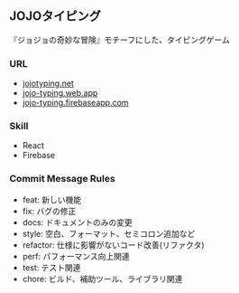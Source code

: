 ## JOJOタイピング
『ジョジョの奇妙な冒険』モチーフにした、タイピングゲーム

### URL
- [jojotyping.net](https://jojotyping.net/)
- [jojo-typing.web.app](https://jojo-typing.web.app/)
- [jojo-typing.firebaseapp.com](https://jojo-typing.firebaseapp.com/)

### Skill
- React
- Firebase

### Commit Message Rules
- feat: 新しい機能<br>
- fix: バグの修正<br>
- docs: ドキュメントのみの変更<br>
- style: 空白、フォーマット、セミコロン追加など<br>
- refactor: 仕様に影響がないコード改善(リファクタ)<br>
- perf: パフォーマンス向上関連<br>
- test: テスト関連<br>
- chore: ビルド、補助ツール、ライブラリ関連<br>
